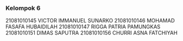 ### Kelompok 6
21081010145  VICTOR IMMANUEL SUNARKO
21081010146  MOHAMAD FASAFA HUBAIDILAH
21081010147  RIGGA PATRIA PAMUNGKAS
21081010151  DIMAS SAPUTRA
21081010156  CHURRI ASNA FATCHIYAH
